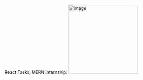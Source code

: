 React Tasks, MERN Internship. 
<img width="226" alt="image" src="https://github.com/sujeethsundaram/react-tasks/assets/91459681/3d12685d-a34b-4a20-a023-95f7514ff6f2">

